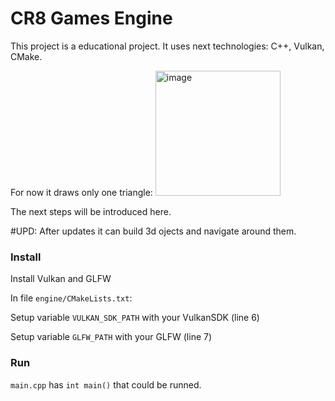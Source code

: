# CR8 Games Engine

This project is a educational project. It uses next technologies: C++, Vulkan, CMake. 

For now it draws only one triangle: <img width="200" alt="image" src="https://user-images.githubusercontent.com/1706104/177324148-b3aa4dbb-16ef-4260-8826-320e2559eeb3.png">

The next steps will be introduced here.

#UPD:
After updates it can build 3d ojects and navigate around them. 

### Install

Install Vulkan and GLFW

In file `engine/CMakeLists.txt`:

Setup variable `VULKAN_SDK_PATH` with your VulkanSDK (line 6)

Setup variable `GLFW_PATH` with your GLFW (line 7)


### Run 

`main.cpp` has `int main()` that could be runned.
